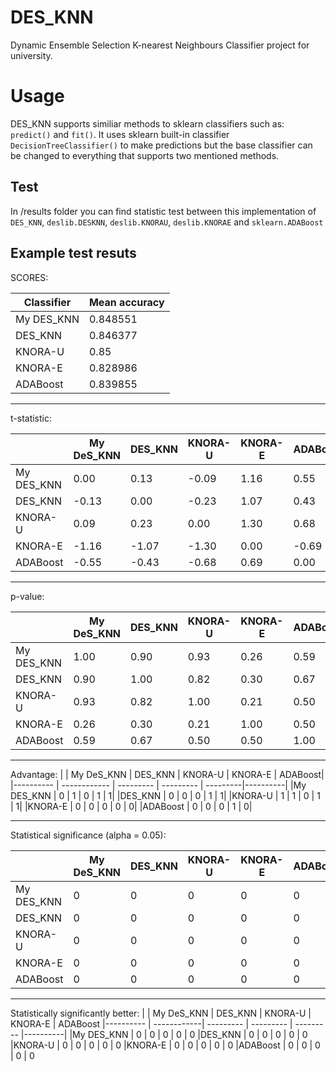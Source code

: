 # DES_KNN
Dynamic Ensemble Selection K-nearest Neighbours Classifier project for university.


# Usage

DES_KNN supports similiar methods to sklearn classifiers such as: `predict()` and  `fit()`. It uses sklearn built-in classifier `DecisionTreeClassifier()` to make predictions but the base classifier can be changed to everything that supports two mentioned methods.

## Test

In /results folder you can find statistic test between this implementation of `DES_KNN`, `deslib.DESKNN`, `deslib.KNORAU`, `deslib.KNORAE` and `sklearn.ADABoost`

## Example test resuts

SCORES:

|  Classifier| Mean accuracy |
|--|--|
|  My DES_KNN| 0.848551 |
| DES_KNN | 0.846377 |
|  KNORA-U |  0.85 |
|KNORA-E |0.828986|
|ADABoost  |0.839855|

---------

t-statistic:

|          | My DeS_KNN   | DES_KNN  |  KNORA-U   | KNORA-E  |  ADABoost|
|---------- | ------------ | ---------|  --------- | ---------  |----------
|My DES_KNN  |        0.00    |   0.13   |   -0.09    |   1.16     |   0.55
|DES_KNN     |       -0.13     |  0.00   |   -0.23   |    1.07      |  0.43
|KNORA-U     |        0.09   |    0.23   |    0.00     |  1.30      |  0.68
|KNORA-E       |     -1.16    |  -1.07   |   -1.30     |  0.00      | -0.69
|ADABoost     |      -0.55    |  -0.43    |  -0.68     |  0.69     |   0.00  

--------
p-value:

   |  |    My DeS_KNN  |  DES_KNN   | KNORA-U  |  KNORA-E   | ADABoost|
|---------- | ------------|  --------- | --------- | ---------  |----------|
| My DES_KNN     |  1.00    |   0.90   |    0.93   |    0.26     |   0.59|
|DES_KNN         |  0.90     |  1.00     |  0.82   |    0.30  |      0.67|
|KNORA-U       |    0.93   |    0.82    |   1.00   |    0.21    |    0.50|
|KNORA-E       |   0.26    |   0.30   |    0.21   |    1.00   |     0.50|
|ADABoost    |     0.59    |   0.67    |   0.50     |  0.50      |  1.00|

-----
Advantage:
| |  My DeS_KNN  |  DES_KNN   | KNORA-U  |  KNORA-E   | ADABoost|
|---------- | ------------ | --------- | --------- | ---------|----------|
|My DES_KNN   |      0     |     1      |    0      |    1      |     1|
|DES_KNN   |   0     |     0     |     0      |    1      |     1|
|KNORA-U    |    1      |    1    |      0       |   1     |      1|
|KNORA-E      |     0      |    0    |      0     |     0    |       0|
|ADABoost    |       0      |    0     |     0     |     1     |      0|

---------------------

Statistical significance (alpha = 0.05):

 |       |       My DeS_KNN |   DES_KNN  |  KNORA-U |   KNORA-E    |ADABoost|
|---------- | ------------ | ---------  |---------|  ---------  |----------
|My DES_KNN    |         0  |        0      |    0      |    0     |      0
|DES_KNN          |      0    |      0       |   0   |       0        |   0
|KNORA-U         |       0     |     0      |    0    |      0       |    0
|KNORA-E        |        0      |    0     |     0     |     0      |     0
|ADABoost      |         0       |   0    |      0      |    0     |      0

-----------------

Statistically significantly better:
|  | My DeS_KNN   | DES_KNN  |  KNORA-U |   KNORA-E   | ADABoost
|---------- | ------------|  --------- | --------- | ---------  |----------|
|My DES_KNN  |           0  |        0  |        0  |        0    |       0
|DES_KNN        |        0      |    0     |     0      |    0       |    0
|KNORA-U       |         0      |    0    |      0      |    0      |     0
|KNORA-E       |         0       |   0    |      0       |   0      |     0
|ADABoost     |          0        |  0   |       0        |  0     |      0


